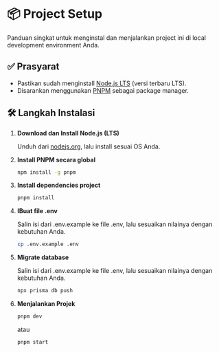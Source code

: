 # 📦 Project Setup

Panduan singkat untuk menginstal dan menjalankan project ini di local development environment Anda.

## ✅ Prasyarat

- Pastikan sudah menginstall [Node.js LTS](https://nodejs.org/en/download) (versi terbaru LTS).
- Disarankan menggunakan [PNPM](https://pnpm.io/) sebagai package manager.

## 🛠️ Langkah Instalasi

1. **Download dan Install Node.js (LTS)**

   Unduh dari [nodejs.org](https://nodejs.org/en/download), lalu install sesuai OS Anda.

2. **Install PNPM secara global**

   ```bash
   npm install -g pnpm
   ```

3. **Install dependencies project**

   ```bash
   pnpm install
   ```

4. **IBuat file .env**

   Salin isi dari .env.example ke file .env, lalu sesuaikan nilainya dengan kebutuhan Anda.

   ```bash
   cp .env.example .env
   ```
5. **Migrate database**

   Salin isi dari .env.example ke file .env, lalu sesuaikan nilainya dengan kebutuhan Anda.

   ```bash
   npx prisma db push
   ```


6. **Menjalankan Projek**

   ```bash
   pnpm dev
   ```

   atau

   ```bash
   pnpm start
   ```
